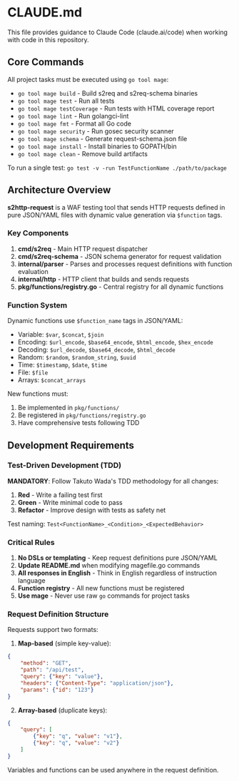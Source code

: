 # CLAUDE.md

This file provides guidance to Claude Code (claude.ai/code) when working with code in this repository.

## Core Commands

All project tasks must be executed using `go tool mage`:

- `go tool mage build` - Build s2req and s2req-schema binaries
- `go tool mage test` - Run all tests  
- `go tool mage testCoverage` - Run tests with HTML coverage report
- `go tool mage lint` - Run golangci-lint
- `go tool mage fmt` - Format all Go code
- `go tool mage security` - Run gosec security scanner
- `go tool mage schema` - Generate request-schema.json file
- `go tool mage install` - Install binaries to GOPATH/bin
- `go tool mage clean` - Remove build artifacts

To run a single test: `go test -v -run TestFunctionName ./path/to/package`

## Architecture Overview

**s2http-request** is a WAF testing tool that sends HTTP requests defined in pure JSON/YAML files with dynamic value generation via `$function` tags.

### Key Components

1. **cmd/s2req** - Main HTTP request dispatcher
2. **cmd/s2req-schema** - JSON schema generator for request validation
3. **internal/parser** - Parses and processes request definitions with function evaluation
4. **internal/http** - HTTP client that builds and sends requests
5. **pkg/functions/registry.go** - Central registry for all dynamic functions

### Function System

Dynamic functions use `$function_name` tags in JSON/YAML:
- Variable: `$var`, `$concat`, `$join`
- Encoding: `$url_encode`, `$base64_encode`, `$html_encode`, `$hex_encode`
- Decoding: `$url_decode`, `$base64_decode`, `$html_decode`
- Random: `$random`, `$random_string`, `$uuid`
- Time: `$timestamp`, `$date`, `$time`
- File: `$file`
- Arrays: `$concat_arrays`

New functions must:
1. Be implemented in `pkg/functions/`
2. Be registered in `pkg/functions/registry.go`
3. Have comprehensive tests following TDD

## Development Requirements

### Test-Driven Development (TDD)

**MANDATORY**: Follow Takuto Wada's TDD methodology for all changes:

1. **Red** - Write a failing test first
2. **Green** - Write minimal code to pass
3. **Refactor** - Improve design with tests as safety net

Test naming: `Test<FunctionName>_<Condition>_<ExpectedBehavior>`

### Critical Rules

1. **No DSLs or templating** - Keep request definitions pure JSON/YAML
2. **Update README.md** when modifying magefile.go commands
3. **All responses in English** - Think in English regardless of instruction language
4. **Function registry** - All new functions must be registered
5. **Use mage** - Never use raw `go` commands for project tasks

### Request Definition Structure

Requests support two formats:

1. **Map-based** (simple key-value):
```json
{
    "method": "GET",
    "path": "/api/test",
    "query": {"key": "value"},
    "headers": {"Content-Type": "application/json"},
    "params": {"id": "123"}
}
```

2. **Array-based** (duplicate keys):
```json
{
    "query": [
        {"key": "q", "value": "v1"},
        {"key": "q", "value": "v2"}
    ]
}
```

Variables and functions can be used anywhere in the request definition.